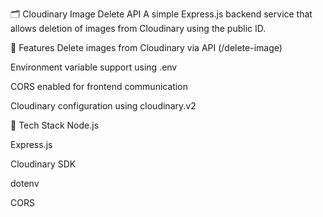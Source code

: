 🗂️ Cloudinary Image Delete API
A simple Express.js backend service that allows deletion of images from Cloudinary using the public ID.

🚀 Features
Delete images from Cloudinary via API (/delete-image)

Environment variable support using .env

CORS enabled for frontend communication

Cloudinary configuration using cloudinary.v2

🧠 Tech Stack
Node.js

Express.js

Cloudinary SDK

dotenv

CORS
